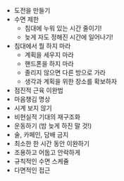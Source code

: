 - 도전을 만들기
- 수면 제한
	- 침대에 누워 있는 시간 줄이기!
	- 늦게 자도 정해진 시간에 일어나기!
- 침대에서 뭘 하지 마라
	- 계획을 세우지 마라
	- 핸드폰을 하지 마라
	- 졸리지 않으면 다른 방으로 가라
	- 생각과 계획을 위한 장소를 확보하자
- 점진적 근육 이완법
- 마음챙김 명상
- 시계 보지 않기
- 비현실적 기대의 재구조화
- 운동하기 (밤 늦게 하진 말 것!)
- 술, 카페인, 담배 금지
- 최소한 한 시간 동안 이완하기
- 조용하고 어둡고 안락하게
- 규칙적인 수면 스케쥴
- 다면적인 접근